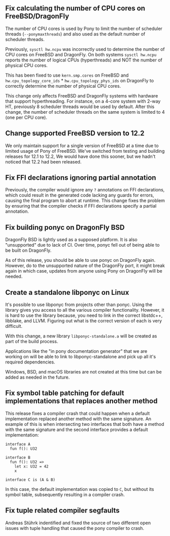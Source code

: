 ## Fix calculating the number of CPU cores on FreeBSD/DragonFly

The number of CPU cores is used by Pony to limit the number of scheduler
threads (`--ponymaxthreads`) and also used as the default number of scheduler
threads.

Previously, `sysctl hw.ncpu` was incorrectly used to determine the number of
CPU cores on FreeBSD and DragonFly. On both systems `sysctl hw.ncpu` reports
the number of logical CPUs (hyperthreads) and NOT the number of physical CPU
cores.

This has been fixed to use `kern.smp.cores` on FreeBSD and
`hw.cpu_topology_core_ids` * `hw.cpu_topology_phys_ids` on DragonFly to
correctly determine the number of physical CPU cores.

This change only affects FreeBSD and DragonFly systems with hardware that
support hyperthreading. For instance, on a 4-core system with 2-way HT,
previously 8 scheduler threads would be used by default. After this change, the
number of scheduler threads on the same system is limited to 4 (one per CPU
core).

## Change supported FreeBSD version to 12.2

We only maintain support for a single version of FreeBSD at a time due to limited usage of Pony of FreeBSD. We've switched from testing and building releases for 12.1 to 12.2, We would have done this sooner, but we hadn't noticed that 12.2 had been released.

## Fix FFI declarations ignoring partial annotation

Previously, the compiler would ignore any `?` annotations on FFI declarations, which could result in the generated code lacking any guards for errors, causing the final program to abort at runtime. This change fixes the problem by ensuring that the compiler checks if FFI declarations specify a partial annotation.

## Fix building ponyc on DragonFly BSD

DragonFly BSD is lightly used as a supposed platform. It is also "unsupported" due to lack of CI. Over time, ponyc fell out of being able to be built on DragonFly. 

As of this release, you should be able to use ponyc on DragonFly again. However, do to the unsupported nature of the DragonFly port, it might break again in which case, updates from anyone using Pony on DragonFly will be needed.

## Create a standalone libponyc on Linux

It's possible to use libponyc from projects other than ponyc. Using the
library gives you access to all the various compiler functionality. However,
it is hard to use the library because, you need to link in the correct libstdc++,
libblake, and LLVM. Figuring out what is the correct version of each is very
difficult.

With this change, a new library `libponyc-standalone.a` will be created as
part of the build process.

Applications like the "in pony documentation generator" that we are working on will
be able to link to libponyc-standalone and pick up all it's required dependencies.

Windows, BSD, and macOS libraries are not created at this time but can be added
as needed in the future.

## Fix symbol table patching for default implementations that replaces another method

This release fixes a compiler crash that could happen when a default
implementation replaced another method with the same signature. An example of
this is when intersecting two interfaces that both have a method with the same
signature and the second interface provides a default implementation:

```pony
interface A
  fun f(): U32

interface B
  fun f(): U32 =>
    let x: U32 = 42
    x

interface C is (A & B)
```

In this case, the default implementation was copied to `C`, but without its
symbol table, subsequently resulting in a compiler crash.

## Fix tuple related compiler segfaults

Andreas Stührk indentified and fixed the source of two different open issues with tuple handling that caused the pony compiler to crash.

